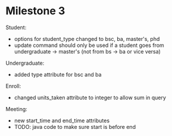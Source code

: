 # Milestone 3

Student:  
- options for student_type changed to bsc, ba, master's, phd  
- update command should only be used if a student goes from undergraduate -> master's (not from bs -> ba or vice versa)

Undergraduate:  
- added type attribute for bsc and ba

Enroll:  
- changed units_taken attribute to integer to allow sum in query

Meeting:  
- new start_time and end_time attributes  
- TODO: java code to make sure start is before end
